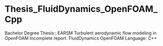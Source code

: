 # Thesis_FluidDynamics_OpenFOAM_Cpp
Bachelor Degree Thesis:: EARSM Turbulent aerodynamic flow modeling in OpenFOAM Incomplete report. FluidDynamics OpenFOAM Language: C++
